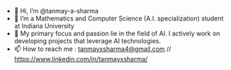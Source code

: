 - 👋 Hi, I’m @tanmay-a-sharma
- 👀 I’m a Mathematics and Computer Science (A.I. specialization) student at Indiana University
- 🌱 My primary focus and passion lie in the field of AI. I actively work on developing projects that leverage AI technologies.
- 📫 How to reach me : tanmayxsharma4@gmail.com // https://www.linkedin.com/in/tanmayxsharma/

<!---
tanmay-a-sharma/tanmay-a-sharma is a ✨ special ✨ repository because its `README.md` (this file) appears on your GitHub profile.
You can click the Preview link to take a look at your changes.
--->
